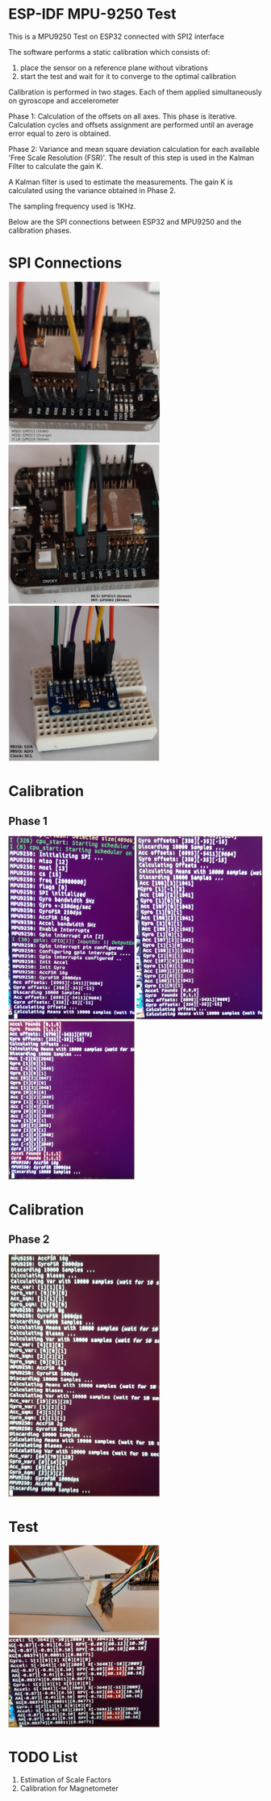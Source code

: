 ESP-IDF MPU-9250 Test
=====================

This is a MPU9250 Test on ESP32 connected with SPI2 interface

The software performs a static calibration which consists of:
1) place the sensor on a reference plane without vibrations
2) start the test and wait for it to converge to the optimal calibration

Calibration is performed in two stages. Each of them applied simultaneously on gyroscope and accelerometer

Phase 1: Calculation of the offsets on all axes. This phase is iterative. Calculation cycles and offsets assignment are performed until an average error equal to zero is obtained.

Phase 2: Variance and mean square deviation calculation for each available 'Free Scale Resolution (FSR)'. The result of this step is used in the Kalman Filter to calculate the gain K.

A Kalman filter is used to estimate the measurements. The gain K is calculated using the variance obtained in Phase 2.

The sampling frequency used is 1KHz.

Below are the SPI connections between ESP32 and MPU9250 and the calibration phases.
<h1>SPI Connections</h1>
<p align="left">
  <img src="https://github.com/MyFreertosLab/my_mpu9250_test/blob/master/images/esp32ToImu-Miso-Mosi-Sclk.jpg" width="300" title="hover text">
  <img src="https://github.com/MyFreertosLab/my_mpu9250_test/blob/master/images/esp32ToImu-Ncs-Int.jpg" width="300" title="hover text">
  <img src="https://github.com/MyFreertosLab/my_mpu9250_test/blob/master/images/imuToEsp32.jpg" width="300" title="hover text">
</p>

<h1>Calibration</h1>
<h2>Phase 1</h2>
<p align="left">
  <img src="https://github.com/MyFreertosLab/my_mpu9250_test/blob/master/images/convergence-start.jpg" width="250" title="Start with command: 'idf.py monitor'">
  <img src="https://github.com/MyFreertosLab/my_mpu9250_test/blob/master/images/convergence-1.jpg" width="250" title="Offset Calc Cycles">
  <img src="https://github.com/MyFreertosLab/my_mpu9250_test/blob/master/images/convergence-2.jpg" width="250" title="Convergence OK">
</p>

<h1>Calibration</h1>
<h2>Phase 2</h2>
<p align="left">
  <img src="https://github.com/MyFreertosLab/my_mpu9250_test/blob/master/images/biases-for-each-FSR.jpg" width="300" title="Variance and Mean Square Deviation calculation">
</p>

<h1>Test</h1>
<p align="left">
  <img src="https://github.com/MyFreertosLab/my_mpu9250_test/blob/master/images/test-1.jpg" width="300" title="MPU9250 positioned with an exact 60 degree inclination">
  <img src="https://github.com/MyFreertosLab/my_mpu9250_test/blob/master/images/test-2.jpg" width="300" title="Misurements">
</p>

<h1>TODO List</h1>

1) Estimation of Scale Factors 
2) Calibration for Magnetometer
